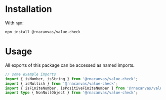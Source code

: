 # Installation

With `npm`:

```
npm install @rnacanvas/value-check
```

# Usage

All exports of this package can be accessed as named imports.

```typescript
// some example imports
import { isNumber, isString } from '@rnacanvas/value-check';
import { isNullish } from '@rnacanvas/value-check';
import { isFiniteNumber, isPositiveFiniteNumber } from '@rnacanvas/value-check';
import type { NonNullObject } from '@rnacanvas/value-check';
```

